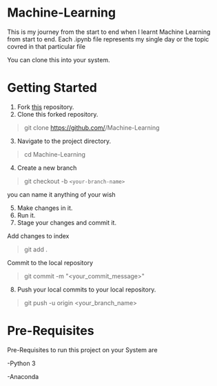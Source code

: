 # Machine-Learning
This is my journey from the start to end when I learnt Machine Learning from start to end.
Each .ipynb file represents my single day or the topic covred in that particular file

You can clone this into your system.

# Getting Started

1. Fork [this](https://github.com/himaniaggarwal2/Machine-Learning.git) repository.
2. Clone this forked repository.
>git clone https://github.com/<your-github-username>/Machine-Learning
3. Navigate to the project directory.
>cd Machine-Learning
4. Create a new branch
>git checkout -b `<your-branch-name>`
 
you can name it anything of your wish

5. Make changes in it.
6. Run it.
7. Stage your changes and commit it.
 
Add changes to index

>git add .


Commit to the local repository

>git commit -m "<your_commit_message>"

8. Push your local commits to your local repository.
>git push -u origin <your_branch_name>

# Pre-Requisites 
Pre-Requisites to run this project on your System are 

-Python 3

-Anaconda 



